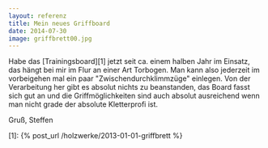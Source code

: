 ```yaml
---
layout: referenz
title: Mein neues Griffboard
date: 2014-07-30
image: griffbrett00.jpg
---
```


Habe das [Trainingsboard][1] jetzt seit ca. einem halben Jahr im Einsatz, 
das hängt bei mir im Flur an einer Art Torbogen. 
Man kann also jederzeit im vorbeigehen mal ein paar "Zwischendurchklimmzüge" einlegen. 
Von der Verarbeitung her gibt es absolut nichts zu beanstanden, 
das Board fasst sich gut an und die Griffmöglichkeiten 
sind auch absolut ausreichend wenn man nicht grade der absolute Kletterprofi ist.

Gruß, Steffen

[1]: {% post_url /holzwerke/2013-01-01-griffbrett %}
